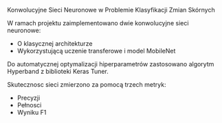 Konwolucyjne Sieci Neuronowe w Problemie Klasyfikacji Zmian Skórnych

W ramach projektu zaimplementowano dwie konwolucyjne sieci neuronowe: 
* O klasycznej architekturze
* Wykorzystującą uczenie transferowe i model MobileNet 

Do automatycznej optymalizacji hiperparametrów zastosowano algorytm 
Hyperband z biblioteki Keras Tuner.

Skutecznosc sieci zmierzono za pomocą trzech metryk:
* Precyzji
* Pełnosci
* Wyniku F1
